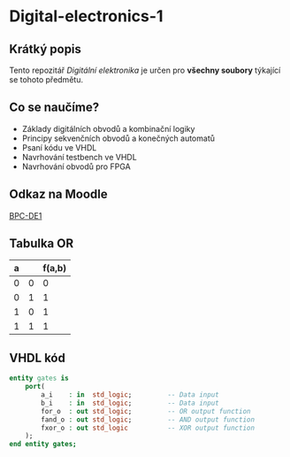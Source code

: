 # Digital-electronics-1

## Krátký popis
Tento repozitář *Digitální elektronika* je určen pro **všechny soubory** týkající se tohoto předmětu.

## Co se naučíme?
* Základy digitálních obvodů a kombinační logiky
* Principy sekvenčních obvodů a konečných automatů
* Psaní kódu ve VHDL
* Navrhování testbench ve VHDL
* Navrhování obvodů pro FPGA

## Odkaz na Moodle
[BPC-DE1](https://moodle.vutbr.cz/course/view.php?id=224131)

## Tabulka OR
   a    || f(a,b)
-- | -- | --
0 | 0 | 0
0 | 1 | 1
1 | 0 | 1
1 | 1 | 1

## VHDL kód
```vhdl
entity gates is
    port(
        a_i    : in  std_logic;         -- Data input
        b_i    : in  std_logic;         -- Data input
        for_o  : out std_logic;         -- OR output function
        fand_o : out std_logic;         -- AND output function
        fxor_o : out std_logic          -- XOR output function
    );
end entity gates;
```
